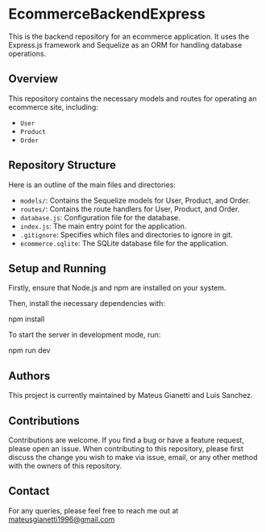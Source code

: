 # EcommerceBackendExpress

This is the backend repository for an ecommerce application. It uses the Express.js framework and Sequelize as an ORM for handling database operations. 

## Overview

This repository contains the necessary models and routes for operating an ecommerce site, including:
- `User`
- `Product`
- `Order`

## Repository Structure

Here is an outline of the main files and directories:

- `models/`: Contains the Sequelize models for User, Product, and Order.
- `routes/`: Contains the route handlers for User, Product, and Order.
- `database.js`: Configuration file for the database.
- `index.js`: The main entry point for the application.
- `.gitignore`: Specifies which files and directories to ignore in git.
- `ecommerce.sqlite`: The SQLite database file for the application.

## Setup and Running

Firstly, ensure that Node.js and npm are installed on your system.

Then, install the necessary dependencies with:

npm install

To start the server in development mode, run:

npm run dev


## Authors

This project is currently maintained by Mateus Gianetti and Luis Sanchez.

## Contributions

Contributions are welcome. If you find a bug or have a feature request, please open an issue. When contributing to this repository, please first discuss the change you wish to make via issue, email, or any other method with the owners of this repository.


## Contact

For any queries, please feel free to reach me out at mateusgianetti1996@gmail.com
